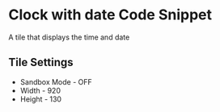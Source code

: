 Clock with date Code Snippet
============================================

A tile that displays the time and date

Tile Settings
--------------
- Sandbox Mode - OFF
- Width - 920
- Height - 130